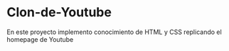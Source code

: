 # Clon-de-Youtube
En este proyecto implemento conocimiento de HTML y CSS replicando el homepage de Youtube 
